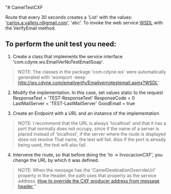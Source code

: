 "# CamelTestCXF

Route that every 30 seconds creates a 'List' with the values: 'carlos.a.vallejo.r@gmail.com', 'abc'. To invoke the web service [WSDL](http://ws.cdyne.com/emailverify/Emailvernotestemail.asmx?WSDL) with the VerifyEmail method.

## To perform the unit test you need:

1) Create a class that implements the service interface 'com.cdyne.ws.EmailVerNoTestEmailSoap'. 
> NOTE: The classes in the package 'com.cdyne.ws' were automatically generated with 'wsimport -keep http://ws.cdyne.com/emailverify/Emailvernotestemail.asmx?WSDL'

2) Modify the implementation. In this case, set values static to the request
ResponseText = 'TEST-ResponseText'
ResponseCode = 0
LastMailServer = 'TEST-LastMailServer'
GoodEmail = true

3) Create an Endpoint with a URL and an instance of the implementation.
> NOTE: I recommend that the URL is always 'localhost' and that it has a port that normally does not occupy, since if the name of a server is placed instead of 'localhost', if the server where the route is displayed does not resolve That name, the test will fail. Also if the port is already being used, the test will also fail.

4) Intervene the route, so that before doing the 'to -> InvocacionCXF', you change the URL by which it was defined.
> NOTE: When the message has the 'CamelDestinationOverrideUrl' property in the Header, the path uses that property as the service address.
[How to override the CXF producer address from message header ](http://camel.apache.org/cxf.html)"
